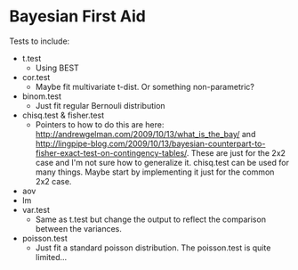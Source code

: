 Bayesian First Aid
========================================================

Tests to include:

  * t.test 
    - Using BEST
  * cor.test
    - Maybe fit multivariate t-dist. Or something non-parametric?
  * binom.test
    - Just fit regular Bernouli distribution
  * chisq.test & fisher.test
    - Pointers to how to do this are here: http://andrewgelman.com/2009/10/13/what_is_the_bay/ and http://lingpipe-blog.com/2009/10/13/bayesian-counterpart-to-fisher-exact-test-on-contingency-tables/. These are just for the 2x2 case and I'm not sure how to generalize it. chisq.test can be used for many  things. Maybe start by implementing it just for the common 2x2 case.
  * aov
  * lm
  * var.test
    - Same as t.test but change the output to reflect the comparison between the variances.
  * poisson.test
    - Just fit a standard poisson distribution. The poisson.test is quite limited...
  

